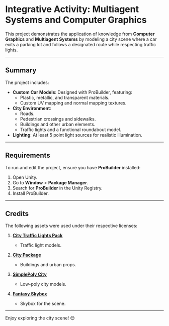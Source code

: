 # Integrative Activity: Multiagent Systems and Computer Graphics

This project demonstrates the application of knowledge from **Computer Graphics** and **Multiagent Systems** by modeling a city scene where a car exits a parking lot and follows a designated route while respecting traffic lights.

---

## Summary

The project includes:

- **Custom Car Models**: Designed with ProBuilder, featuring:
  - Plastic, metallic, and transparent materials.
  - Custom UV mapping and normal mapping textures.
- **City Environment**:
  - Roads.
  - Pedestrian crossings and sidewalks.
  - Buildings and other urban elements.
  - Traffic lights and a functional roundabout model.
- **Lighting**: At least 5 point light sources for realistic illumination.

---

## Requirements

To run and edit the project, ensure you have **ProBuilder** installed:

1. Open Unity.
2. Go to **Window** > **Package Manager**.
3. Search for **ProBuilder** in the Unity Registry.
4. Install ProBuilder.

---

## Credits

The following assets were used under their respective licenses:

1. **[City Traffic Lights Pack](https://assetstore.unity.com/packages/3d/environments/urban/city-traffic-lights-pack-free-low-poly-3d-art-154053)**  
   - Traffic light models.

2. **[City Package](https://assetstore.unity.com/packages/3d/environments/urban/city-package-107224)**  
   - Buildings and urban props.

3. **[SimplePoly City](https://assetstore.unity.com/packages/3d/environments/simplepoly-city-low-poly-assets-58899)**  
   - Low-poly city models.

4. **[Fantasy Skybox](https://assetstore.unity.com/packages/2d/textures-materials/sky/fantasy-skybox-free-18353)**  
   - Skybox for the scene.

---  

Enjoy exploring the city scene! 😊
